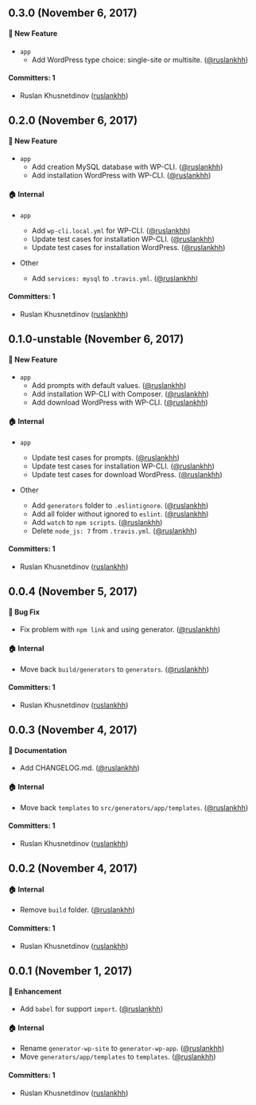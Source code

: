 ## 0.3.0 (November 6, 2017)

#### 🚀 New Feature

- `app`
  - Add WordPress type choice: single-site or multisite. ([@ruslankhh](https://github.com/ruslankhh))

#### Committers: 1

- Ruslan Khusnetdinov ([ruslankhh](https://github.com/ruslankhh))

## 0.2.0 (November 6, 2017)

#### 🚀 New Feature

- `app`
  - Add creation MySQL database with WP-CLI. ([@ruslankhh](https://github.com/ruslankhh))
  - Add installation WordPress with WP-CLI. ([@ruslankhh](https://github.com/ruslankhh))

#### 🏠 Internal

- `app`
  - Add `wp-cli.local.yml` for WP-CLI. ([@ruslankhh](https://github.com/ruslankhh))
  - Update test cases for installation WP-CLI. ([@ruslankhh](https://github.com/ruslankhh))
  - Update test cases for installation WordPress. ([@ruslankhh](https://github.com/ruslankhh))

- Other
  - Add `services: mysql` to `.travis.yml`. ([@ruslankhh](https://github.com/ruslankhh))

#### Committers: 1

- Ruslan Khusnetdinov ([ruslankhh](https://github.com/ruslankhh))

## 0.1.0-unstable (November 6, 2017)

#### 🚀 New Feature

- `app`
  - Add prompts with default values. ([@ruslankhh](https://github.com/ruslankhh))
  - Add installation WP-CLI with Composer. ([@ruslankhh](https://github.com/ruslankhh))
  - Add download WordPress with WP-CLI. ([@ruslankhh](https://github.com/ruslankhh))

#### 🏠 Internal

- `app`
  - Update test cases for prompts. ([@ruslankhh](https://github.com/ruslankhh))
  - Update test cases for installation WP-CLI. ([@ruslankhh](https://github.com/ruslankhh))
  - Update test cases for download WordPress. ([@ruslankhh](https://github.com/ruslankhh))

- Other
  - Add `generators` folder to `.eslintignore`. ([@ruslankhh](https://github.com/ruslankhh))
  - Add all folder without ignored to `eslint`. ([@ruslankhh](https://github.com/ruslankhh))
  - Add `watch` to `npm scripts`. ([@ruslankhh](https://github.com/ruslankhh))
  - Delete `node_js: 7` from `.travis.yml`. ([@ruslankhh](https://github.com/ruslankhh))

#### Committers: 1

- Ruslan Khusnetdinov ([ruslankhh](https://github.com/ruslankhh))

## 0.0.4 (November 5, 2017)

#### 🐛 Bug Fix

- Fix problem with `npm link` and using generator. ([@ruslankhh](https://github.com/ruslankhh))

#### 🏠 Internal

- Move back `build/generators` to `generators`. ([@ruslankhh](https://github.com/ruslankhh))

#### Committers: 1

- Ruslan Khusnetdinov ([ruslankhh](https://github.com/ruslankhh))

## 0.0.3 (November 4, 2017)

#### 📝 Documentation

- Add CHANGELOG.md. ([@ruslankhh](https://github.com/ruslankhh))

#### 🏠 Internal

- Move back `templates` to `src/generators/app/templates`. ([@ruslankhh](https://github.com/ruslankhh))

#### Committers: 1

- Ruslan Khusnetdinov ([ruslankhh](https://github.com/ruslankhh))

## 0.0.2 (November 4, 2017)

#### 🏠 Internal

- Remove `build` folder. ([@ruslankhh](https://github.com/ruslankhh))

#### Committers: 1

- Ruslan Khusnetdinov ([ruslankhh](https://github.com/ruslankhh))

## 0.0.1 (November 1, 2017)

#### 💅 Enhancement

- Add `babel` for support `import`. ([@ruslankhh](https://github.com/ruslankhh))

#### 🏠 Internal

- Rename `generator-wp-site` to `generator-wp-app`. ([@ruslankhh](https://github.com/ruslankhh))
- Move `generators/app/templates` to `templates`. ([@ruslankhh](https://github.com/ruslankhh))

#### Committers: 1

- Ruslan Khusnetdinov ([ruslankhh](https://github.com/ruslankhh))
